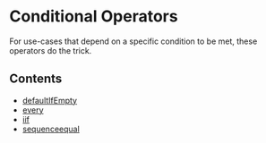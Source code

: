 # Conditional Operators

For use-cases that depend on a specific condition to be met, these operators do the trick. 

## Contents
* [defaultIfEmpty](defaultifempty.md)
* [every](every.md)
* [iif](iif.md)
* [sequenceequal](sequenceequal.md)
